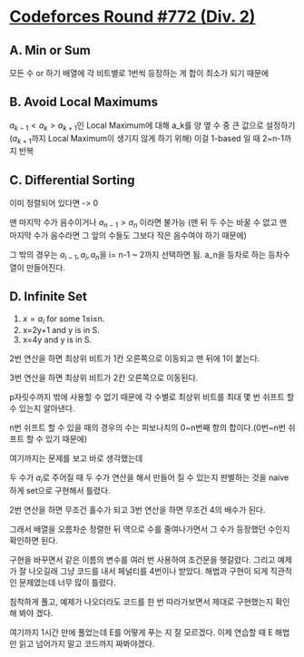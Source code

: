 # [Codeforces Round #772 (Div. 2)](https://codeforces.com/contest/1635)

## A. Min or Sum

모든 수 or 하기
배열에 각 비트별로 1번씩 등장하는 게 합이 최소가 되기 때문에

## B. Avoid Local Maximums

$a_{k-1}<a_{k}>a_{k+1}$인 Local Maximum에 대해 a_k를 양 옆 수 중 큰 값으로 설정하기($a_{k+1}$까지 Local Maximum이 생기지 않게 하기 위해) 이걸 1-based 일 때 2~n-1까지 반복

## C. Differential Sorting

이미 정렬되어 있다면 -> 0

맨 마지막 수가 음수이거나 $a_{n-1}>a_n$ 이라면 불가능 
(맨 뒤 두 수는 바꿀 수 없고 맨 마지막 수가 음수라면 그 앞의 수들도 그보다 작은 음수여야 하기 때문에)

그 밖의 경우는 $a_{i-1},a_i,a_n$을 i= n-1 ~ 2까지 선택하면 됨. a_n을 등차로 하는 등차수열이 만들어진다.

## D. Infinite Set

1. $x=a_i$ for some 1≤i≤n.
2. x=2y+1 and y is in S.
3. x=4y and y is in S.

2번 연산을 하면 최상위 비트가 1칸 오른쪽으로 이동되고 맨 뒤에 1이 붙는다.

3번 연산을 하면 최상위 비트가 2칸 오른쪽으로 이동된다.

p자릿수까지 밖에 사용할 수 없기 때문에 각 수별로 최상위 비트를 최대 몇 번 쉬프트 할 수 있는지 알아낸다.

n번 쉬프트 할 수 있을 때의 경우의 수는 피보나치의 0~n번째 항의 합이다.(0번~n번 쉬프트 할 수 있기 때문에)

여기까지는 문제를 보고 바로 생각했는데

두 수가 $a_i$로 주어질 때 두 수가 연산을 해서 만들어 질 수 있는지 판별하는 것을 naive 하게 set으로 구현해서 틀렸다.

2번 연산을 하면 무조건 홀수가 되고
3번 연산을 하면 무조건 4의 배수가 된다.

그래서 배열을 오름차순 정렬한 뒤 역으로 수를 줄여나가면서 그 수가 등장했던 수인지 확인하면 된다.

구현을 바꾸면서 같은 이름의 변수를 여러 번 사용하여 조건문을 헷갈렸다.
그리고 예제가 잘 나오길래 그냥 코드를 내서 페널티를 4번이나 받았다.
해법과 구현이 되게 직관적인 문제였는데 너무 많이 틀렸다.

침착하게 풀고, 예제가 나오더라도 코드를 한 번 따라가보면서 제대로 구현했는지 확인해 봐야 겠다.

여기까지 1시간 만에 풀었는데 E를 어떻게 푸는 지 잘 모르겠다.
이제 연습할 때 E 해법만 읽고 넘어가지 말고 코드까지 짜봐야겠다.